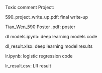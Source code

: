 Toxic comment Project:

590_project_write_up.pdf: final write-up

Tian_Wen_590 Poster .pdf: poster

dl models.ipynb: deep learning models code

dl_result.xlsx: deep learning model results

lr.ipynb: logistic regression code

lr_result.csv: LR result
